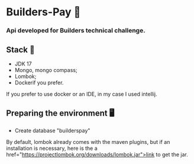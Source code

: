 <h1> Builders-Pay 🧾 </h1>

### Api developed for Builders technical challenge.

## Stack 📌
+ JDK 17
+ Mongo, mongo compass;
+ Lombok;
+ Dockerif you prefer.

If you prefer to use docker or an IDE, in my case I used intellij.

## Preparing the environment 🖥️

+ Create database "builderspay"

By default, lombok already comes with the maven plugins, but if an installation is necessary, here is the a href="https://projectlombok.org/downloads/lombok.jar">link</a> to get the jar.
